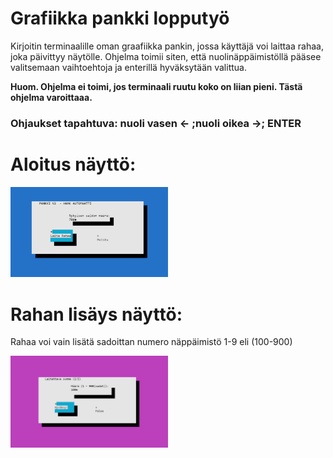 # Grafiikka pankki lopputyö

Kirjoitin terminaalille oman graafiikka pankin, jossa käyttäjä voi laittaa rahaa, joka päivittyy näytölle. Ohjelma toimii siten, että nuolinäppäimistöllä pääsee valitsemaan vaihtoehtoja ja enterillä hyväksytään valittua. 

<b>Huom. Ohjelma ei toimi, jos terminaali ruutu koko on liian pieni. Tästä ohjelma varoittaaa.</b> 
<br>
<h3>Ohjaukset tapahtuva: <b>nuoli vasen ← ;nuoli oikea →; ENTER</b></h3> 

<h1>Aloitus näyttö:</h1>
<img width="50%" src="/assets/Kuva-1.png" alt="näyttö 1" title="Kuva 1">

<br>
<h1>Rahan lisäys näyttö:</h1>
<p>Rahaa voi vain lisätä sadoittan numero näppäimistö 1-9 eli (100-900)</p>
<img width="50%" src="/assets/Kuva-2.png" alt="näyttö 2" title="Kuva 2">

